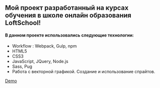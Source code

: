 ## Мой проект разработанный на курсах обучения в школе онлайн образования LoftSchool!

#### В данном проекте использовались следующие технологии:
* Workflow : Webpack, Gulp, npm
* HTML5
* CSS3
* JavaScript, JQuery, Node.js
* Sass, Pug
* Работа с векторной графикой. Создание и использование спрайтов.


[Demo](https://vlatskiy.github.io/MountianProject/public/welcome.html)
